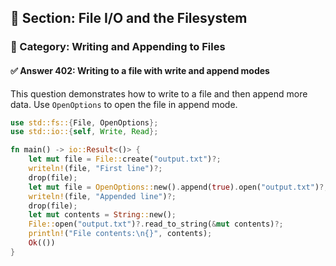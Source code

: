 ## 📘 Section: File I/O and the Filesystem  
### 🔹 Category: Writing and Appending to Files  
#### ✅ Answer 402: Writing to a file with write and append modes

This question demonstrates how to write to a file and then append more data. Use `OpenOptions` to open the file in append mode.

```rust
use std::fs::{File, OpenOptions};
use std::io::{self, Write, Read};

fn main() -> io::Result<()> {
    let mut file = File::create("output.txt")?;
    writeln!(file, "First line")?;
    drop(file);
    let mut file = OpenOptions::new().append(true).open("output.txt")?;
    writeln!(file, "Appended line")?;
    drop(file);
    let mut contents = String::new();
    File::open("output.txt")?.read_to_string(&mut contents)?;
    println!("File contents:\n{}", contents);
    Ok(())
}
```
